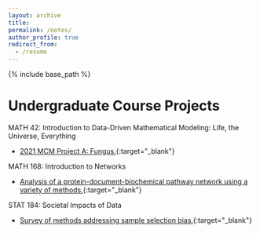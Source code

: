 ```yaml
---
layout: archive
title:
permalink: /notes/
author_profile: true
redirect_from:
  - /resume
---
```


{% include base_path %}

# Undergraduate Course Projects

MATH 42: Introduction to Data-Driven Mathematical Modeling: Life, the Universe, Everything

*  [2021 MCM Project A: Fungus.](https://github.com/ethanjyoung/ethanjyoung.github.io/files/9989451/math_42_project.pdf){:target="_blank"}


MATH 168: Introduction to Networks

* [Analysis of a protein-document-biochemical pathway network using a variety of methods.](https://github.com/ethanjyoung/ethanjyoung.github.io/files/9989458/math_168_project.pdf){:target="_blank"}


STAT 184: Societal Impacts of Data

* [Survey of methods addressing sample selection bias.](https://github.com/ethanjyoung/ethanjyoung.github.io/files/9989459/stats_184_project.pdf){:target="_blank"}


